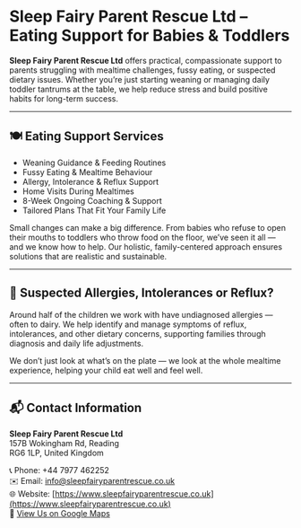 # Sleep Fairy Parent Rescue Ltd – Eating Support for Babies & Toddlers

**Sleep Fairy Parent Rescue Ltd** offers practical, compassionate support to parents struggling with mealtime challenges, fussy eating, or suspected dietary issues. Whether you’re just starting weaning or managing daily toddler tantrums at the table, we help reduce stress and build positive habits for long-term success.

---

## 🍽️ Eating Support Services

- Weaning Guidance & Feeding Routines  
- Fussy Eating & Mealtime Behaviour  
- Allergy, Intolerance & Reflux Support  
- Home Visits During Mealtimes  
- 8-Week Ongoing Coaching & Support  
- Tailored Plans That Fit Your Family Life  

Small changes can make a big difference. From babies who refuse to open their mouths to toddlers who throw food on the floor, we’ve seen it all — and we know how to help. Our holistic, family-centered approach ensures solutions that are realistic and sustainable.

---

## 🧪 Suspected Allergies, Intolerances or Reflux?

Around half of the children we work with have undiagnosed allergies — often to dairy. We help identify and manage symptoms of reflux, intolerances, and other dietary concerns, supporting families through diagnosis and daily life adjustments.

We don’t just look at what’s on the plate — we look at the whole mealtime experience, helping your child eat well and feel well.

---

## 📬 Contact Information

**Sleep Fairy Parent Rescue Ltd**  
157B Wokingham Rd, Reading  
RG6 1LP, United Kingdom

📞 Phone: +44 7977 462252  
✉️ Email: [info@sleepfairyparentrescue.co.uk](mailto:info@sleepfairyparentrescue.co.uk)  
🌐 Website: [https://www.sleepfairyparentrescue.co.uk](https://www.sleepfairyparentrescue.co.uk)  
📌 [View Us on Google Maps](https://maps.app.goo.gl/Hidt6eSszjfdCztn8)
